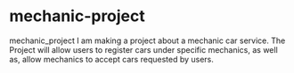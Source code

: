 # mechanic-project
mechanic_project
I am making a project about a mechanic car service. The Project will allow users to register cars under specific mechanics, as well as, allow mechanics to accept 
cars requested by users.
